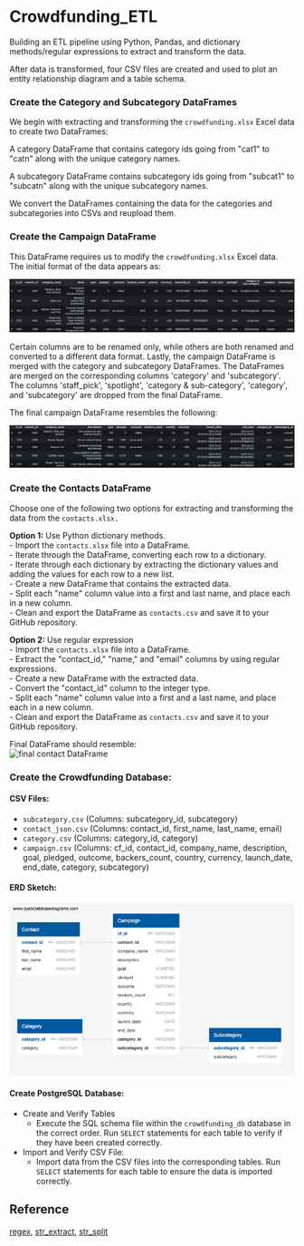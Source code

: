 # Crowdfunding_ETL

Building an ETL pipeline using Python, Pandas, and dictionary methods/regular expressions to extract and transform the data.

After data is transformed, four CSV files are created and used to plot an entity relationship diagram and a table schema.  

### Create the Category and Subcategory DataFrames 

We begin with extracting and transforming the `crowdfunding.xlsx` Excel data to create two DataFrames:

A category DataFrame that contains category ids going from "cat1" to "catn" along with the unique category names.

A subcategory DataFrame contains subcategory ids going from "subcat1" to "subcatn" along with the unique subcategory names.

We convert the DataFrames containing the data for the categories and subcategories into CSVs and reupload them.

### Create the Campaign DataFrame

This DataFrame requires us to modify the `crowdfunding.xlsx` Excel data. The initial format of the data appears as:

![pre-processing df](./pre-processing.png)

Certain columns are to be renamed only, while others are both renamed and converted to a different data format. Lastly, the campaign DataFrame is merged with the category and subcategory DataFrames. The DataFrames are merged on the corresponding columns 'category' and 'subcategory'. The columns 'staff_pick', 'spotlight', 'category & sub-category', 'category', and 'subcategory' are dropped from the final DataFrame.

The final campaign DataFrame resembles the following:

![post-processing df](./post-processing.png)

### Create the Contacts DataFrame

Choose one of the following two options for extracting and transforming the data from the  `contacts.xlsx.`

**Option 1:**  Use Python dictionary methods.  
    -   Import the  `contacts.xlsx`  file into a DataFrame.  
    -   Iterate through the DataFrame, converting each row to a dictionary.  
    -   Iterate through each dictionary by extracting the dictionary values and adding the values for each row to a new list.  
    -   Create a new DataFrame that contains the extracted data.  
    -   Split each "name" column value into a first and last name, and place each in a new column.  
    -   Clean and export the DataFrame as  `contacts.csv`  and save it to your GitHub repository.  

**Option 2:**  Use regular expression  
    -   Import the  `contacts.xlsx`  file into a DataFrame.  
    -   Extract the "contact_id," "name," and "email" columns by using regular expressions.  
    -   Create a new DataFrame with the extracted data.  
    -   Convert the "contact_id" column to the integer type.  
    -   Split each "name" column value into a first and a last name, and place each in a new column.  
    -   Clean and export the DataFrame as  `contacts.csv`  and save it to your GitHub repository.  

Final DataFrame should resemble:  
![final contact DataFrame](https://static.bc-edx.com/data/dl-1-2/m13/lms/img/contact_DataFrame_final.png)

### Create the Crowdfunding Database:  

#### CSV Files:  
- `subcategory.csv` (Columns: subcategory_id, subcategory)  
- `contact_json.csv` (Columns: contact_id, first_name, last_name, email)  
- `category.csv` (Columns: category_id, category)  
- `campaign.csv` (Columns: cf_id, contact_id, company_name, description, goal, pledged, outcome, backers_count, country, currency, launch_date, end_date, category, subcategory)  

#### ERD Sketch:  
![QuickDBD-export.png](https://github.com/Glowary/Crowdfunding_ETL/blob/main/QuickDBD-export.png?raw=true)

#### Create PostgreSQL Database:  
 - Create and Verify Tables  
	 - Execute the SQL schema file within the `crowdfunding_db` database in the correct order. Run `SELECT` statements for each table to verify if they have been created correctly.  
 - Import and Verify CSV File:  
	 - Import data from the CSV files into the corresponding tables. Run `SELECT` statements for each table to ensure the data is imported correctly.  

 ## Reference ##  
 [regex](https://www.datacamp.com/tutorial/regex-r-regular-expressions-guide), [str_extract](https://stringr.tidyverse.org/reference/str_extract.html), [str_split](https://www.w3schools.com/python/ref_string_split.asp)
